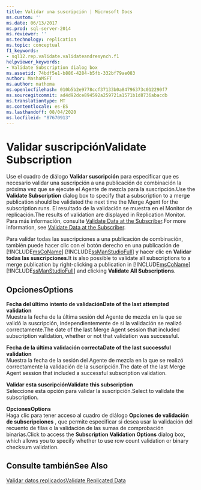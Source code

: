 ```yaml
---
title: Validar una suscripción | Microsoft Docs
ms.custom: ''
ms.date: 06/13/2017
ms.prod: sql-server-2014
ms.reviewer: ''
ms.technology: replication
ms.topic: conceptual
f1_keywords:
- sql12.rep.validate.validateandresynch.f1
helpviewer_keywords:
- Validate Subscription dialog box
ms.assetid: 74bdf5e1-b886-4284-b5fb-332bf79ae083
author: MashaMSFT
ms.author: mathoma
ms.openlocfilehash: 010b5b2e9778ccf37133b0a84796373c012290f7
ms.sourcegitcommit: ad4d92dce894592a259721a1571b1d8736abacdb
ms.translationtype: MT
ms.contentlocale: es-ES
ms.lasthandoff: 08/04/2020
ms.locfileid: "87670913"
---
```

# <a name="validate-subscription"></a><span data-ttu-id="6ba20-102">Validar suscripción</span><span class="sxs-lookup"><span data-stu-id="6ba20-102">Validate Subscription</span></span>
  <span data-ttu-id="6ba20-103">Use el cuadro de diálogo **Validar suscripción** para especificar que es necesario validar una suscripción a una publicación de combinación la próxima vez que se ejecute el Agente de mezcla para la suscripción.</span><span class="sxs-lookup"><span data-stu-id="6ba20-103">Use the **Validate Subscription** dialog box to specify that a subscription to a merge publication should be validated the next time the Merge Agent for the subscription runs.</span></span> <span data-ttu-id="6ba20-104">El resultado de la validación se muestra en el Monitor de replicación.</span><span class="sxs-lookup"><span data-stu-id="6ba20-104">The results of validation are displayed in Replication Monitor.</span></span> <span data-ttu-id="6ba20-105">Para más información, consulte [Validate Data at the Subscriber](validate-data-at-the-subscriber.md).</span><span class="sxs-lookup"><span data-stu-id="6ba20-105">For more information, see [Validate Data at the Subscriber](validate-data-at-the-subscriber.md).</span></span>  
  
 <span data-ttu-id="6ba20-106">Para validar todas las suscripciones a una publicación de combinación, también puede hacer clic con el botón derecho en una publicación de [!INCLUDE[msCoName](../../includes/msconame-md.md)] [!INCLUDE[ssManStudioFull](../../includes/ssmanstudiofull-md.md)] y hacer clic en **Validar todas las suscripciones**.</span><span class="sxs-lookup"><span data-stu-id="6ba20-106">It is also possible to validate all subscriptions to a merge publication by right-clicking a publication in [!INCLUDE[msCoName](../../includes/msconame-md.md)] [!INCLUDE[ssManStudioFull](../../includes/ssmanstudiofull-md.md)] and clicking **Validate All Subscriptions**.</span></span>  
  
## <a name="options"></a><span data-ttu-id="6ba20-107">Opciones</span><span class="sxs-lookup"><span data-stu-id="6ba20-107">Options</span></span>  
 <span data-ttu-id="6ba20-108">**Fecha del último intento de validación**</span><span class="sxs-lookup"><span data-stu-id="6ba20-108">**Date of the last attempted validation**</span></span>  
 <span data-ttu-id="6ba20-109">Muestra la fecha de la última sesión del Agente de mezcla en la que se validó la suscripción, independientemente de si la validación se realizó correctamente.</span><span class="sxs-lookup"><span data-stu-id="6ba20-109">The date of the last Merge Agent session that included subscription validation, whether or not that validation was successful.</span></span>  
  
 <span data-ttu-id="6ba20-110">**Fecha de la última validación correcta**</span><span class="sxs-lookup"><span data-stu-id="6ba20-110">**Date of the last successful validation**</span></span>  
 <span data-ttu-id="6ba20-111">Muestra la fecha de la sesión del Agente de mezcla en la que se realizó correctamente la validación de la suscripción.</span><span class="sxs-lookup"><span data-stu-id="6ba20-111">The date of the last Merge Agent session that included a successful subscription validation.</span></span>  
  
 <span data-ttu-id="6ba20-112">**Validar esta suscripción**</span><span class="sxs-lookup"><span data-stu-id="6ba20-112">**Validate this subscription**</span></span>  
 <span data-ttu-id="6ba20-113">Seleccione esta opción para validar la suscripción.</span><span class="sxs-lookup"><span data-stu-id="6ba20-113">Select to validate the subscription.</span></span>  
  
 <span data-ttu-id="6ba20-114">**Opciones**</span><span class="sxs-lookup"><span data-stu-id="6ba20-114">**Options**</span></span>  
 <span data-ttu-id="6ba20-115">Haga clic para tener acceso al cuadro de diálogo **Opciones de validación de subscripciones** , que permite especificar si desea usar la validación del recuento de filas o la validación de las sumas de comprobación binarias.</span><span class="sxs-lookup"><span data-stu-id="6ba20-115">Click to access the **Subscription Validation Options** dialog box, which allows you to specify whether to use row count validation or binary checksum validation.</span></span>  
  
## <a name="see-also"></a><span data-ttu-id="6ba20-116">Consulte también</span><span class="sxs-lookup"><span data-stu-id="6ba20-116">See Also</span></span>  
 [<span data-ttu-id="6ba20-117">Validar datos replicados</span><span class="sxs-lookup"><span data-stu-id="6ba20-117">Validate Replicated Data</span></span>](validate-data-at-the-subscriber.md)  
  
  
